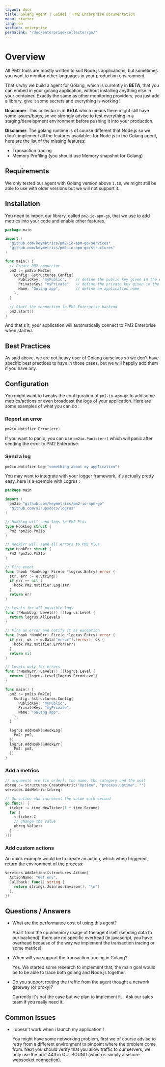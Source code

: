 ```yaml
---
layout: docs
title: Golang Agent | Guides | PM2 Enterprise Documentation
menu: starter
lang: en
section: enterprise
permalink: "/doc/enterprise/collector/go/"
---
```


# Overview

All PM2 tools are mostly written to suit Node.js applications, but sometimes you want to monitor other languages in your production environment.

That's why we build a agent for Golang, which is currently in **BETA**, that you can embed in your golang application, without installing anything else in your container.
Exactly the same as other monitoring providers, you just add a library, give it some secrets and everything is working !

**Disclamer**: This collector is in **BETA** which means there might still have some issues/bugs, so we strongly advise to test everything in a staging/development environment before pushing it into your production.

**Disclamer**: The golang runtime is of course different that Node.js so we didn't implement all the features availables for Node.js in the Golang agent, here are the list of the missing features:
  - Transaction tracing
  - Memory Profiling (you should use Memory snapshot for Golang)

## Requirements

We only tested our agent with Golang version above `1.10`, we might still be able to use with older versions but we will not support it.

## Installation

You need to import our library, called `pm2-io-apm-go`, that we use to add metrics into your code and enable other features.

```go
package main

import (
  "github.com/keymetrics/pm2-io-apm-go/services"
  "github.com/keymetrics/pm2-io-apm-go/structures"
)

func main() {
  // Create PM2 connector
  pm2 := pm2io.Pm2Io{
    Config: &structures.Config{
      PublicKey: "myPublic",    // define the public key given in the dashboard
      PrivateKey: "myPrivate",  // define the private key given in the dashboard
      Name: "Golang app",       // define an application name
    },
  }

  // Start the connection to PM2 Enterprise backend
  pm2.Start()
}
```

And that's it, your application will automatically connect to PM2 Enterprise when started.

## Best Practices

As said above, we are not heavy user of Golang ourselves so we don't have specific best practices to have in those cases, but we will happily add them if you have any.

## Configuration

You might want to tweaks the configuration of `pm2-io-apm-go` to add some metrics/actions or even broadcast the logs of your application.
Here are some examples of what you can do :

### Report an error
```go
pm2io.Notifier.Error(err)
```

If you want to panic, you can use `pm2io.Panic(err)` which will panic after sending the error to PM2 Enterprise.

### Send a log

```go
pm2io.Notifier.Log("something about my application")
```

You may want to integrate with your logger framework, it's actually pretty easy, here is a exemple with Logrus :

```go
package main

import (
  pm2io "github.com/keymetrics/pm2-io-apm-go"
  "github.com/sirupsdocs/logrus"
)

// HookLog will send logs to PM2 Plus
type HookLog struct {
  Pm2 *pm2io.Pm2Io
}

// HookErr will send all errors to PM2 Plus
type HookErr struct {
  Pm2 *pm2io.Pm2Io
}

// Fire event
func (hook *HookLog) Fire(e *logrus.Entry) error {
  str, err := e.String()
  if err == nil {
    hook.Pm2.Notifier.Log(str)
  }
  return err
}

// Levels for all possible logs
func (*HookLog) Levels() []logrus.Level {
  return logrus.AllLevels
}

// Fire an error and notify it as exception
func (hook *HookErr) Fire(e *logrus.Entry) error {
  if err, ok := e.Data["error"].(error); ok {
    hook.Pm2.Notifier.Error(err)
  }
  return nil
}

// Levels only for errors
func (*HookErr) Levels() []logrus.Level {
  return []logrus.Level{logrus.ErrorLevel}
}

func main() {
  pm2 := pm2io.Pm2Io{
    Config: &structures.Config{
      PublicKey: "myPublic",
      PrivateKey: "myPrivate",
      Name: "Golang app",
    },
  }

  logrus.AddHook(&HookLog{
    Pm2: pm2,
  })
  logrus.AddHook(&HookErr{
    Pm2: pm2,
  })
}
```

### Add a metrics

```go
// arguments are (in order): the name, the category and the unit
nbreq := structures.CreateMetric("Uptime", "process.uptime", "")
services.AddMetric(&nbreq)

// Goroutine who increment the value each second
go func() {
  ticker := time.NewTicker(1 * time.Second)
  for {
    <-ticker.C
    // change the value
    nbreq.Value++
  }
}()
```

### Add custom actions

An quick example would be to create an action, which when triggered, return the environment of the process:
```go
services.AddAction(&structures.Action{
  ActionName: "Get env",
  Callback: func() string {
    return strings.Join(os.Environ(), "\n")
  },
})
```

## Questions / Answers

* What are the performance cost of using this agent?

  Apart from the cpu/memory usage of the agent iself (sending data to our backend), there are no specific overhead (in javascript, you have overhead because of the way we implement the transaction tracing or some metrics)

* When will you support the transaction tracing in Golang?

  Yes. We started some research to implement that, the main goal would be to be able to trace both golang and Node.js together.

* Do you support routing the traffic from the agent thought a network gateway (or proxy)?

  Currently it's not the case but we plan to implement it. . Ask our sales team if you really need it.

## Common Issues

* I doesn't work when i launch my application !

  You might have some networking problem, first we of course advise to retry from a different environment to pinpoint where the problem come from.
  Next you should verify that you allow traffic to our servers, we only use the port 443 in OUTBOUND (which is simply a secure websocket connection).
